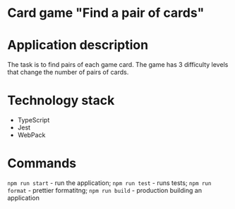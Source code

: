 # Card game "Find a pair of cards"

# Application description
The task is to find pairs of each game card. The game has 3 difficulty levels that change the number of pairs of cards.

# Technology stack
- TypeScript
- Jest
- WebPack

# Commands
`npm run start` - run the application;
`npm run test` - runs tests;
`npm run format` - prettier formatitng;
`npm run build` - production building an application
